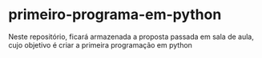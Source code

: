 # primeiro-programa-em-python
Neste repositório, ficará armazenada a proposta passada em sala de aula, cujo objetivo é criar a primeira programação em python
